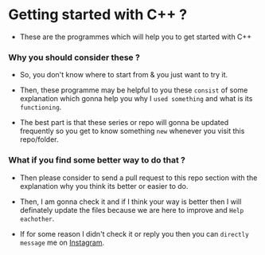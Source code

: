 # Getting started with C++ ?

* These are the programmes which will help you to get started with C++

### Why you should consider these ?

* So, you don't know where to start from & you just want to try it.

* Then, these programme may be helpful to you these `consist` of some explanation which gonna help you why I 
`used something` and what is its `functioning`. 

* The best part is that these series or repo will gonna be updated frequently so you get to know something `new` whenever you visit this repo/folder.

### What if you find some better way to do that ?

* Then please consider to send a pull request to this repo section with the explanation why you think its better or easier to do. 

* Then, I am gonna check it and if I think your way is better then I will definately update the files because we are here to improve and `Help eachother`. 

* If for some reason I didn't check it or reply you then you can `directly message` me on [Instagram](https://www.instagram.com/pranavgoel_29).